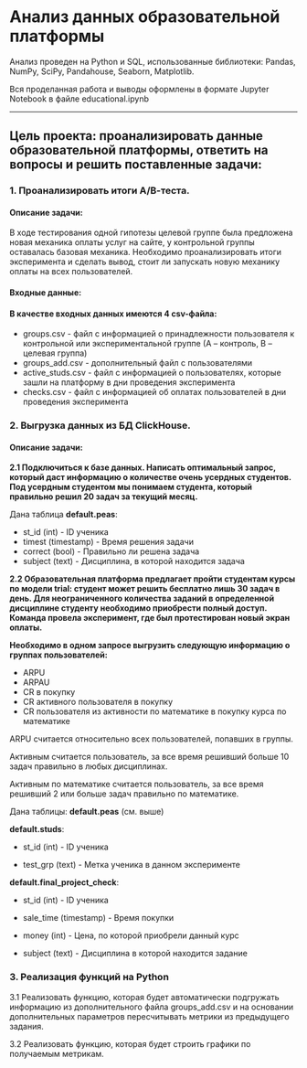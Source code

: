 # Анализ данных образовательной платформы
Анализ проведен на Python и SQL, использованные библиотеки: Pandas, NumPy, SciPy, Pandahouse, Seaborn, Matplotlib.

Вся проделанная работа и выводы оформлены в формате Jupyter Notebook в файле educational.ipynb

---
## Цель проекта: проанализировать данные образовательной платформы, ответить на вопросы и решить поставленные задачи:
### 1. Проанализировать итоги А/В-теста.
#### Описание задачи:
В ходе тестирования одной гипотезы целевой группе была предложена новая механика оплаты услуг на сайте, у контрольной группы оставалась базовая механика. Необходимо проанализировать итоги эксперимента и сделать вывод, стоит ли запускать новую механику оплаты на всех пользователей.
#### Входные данные:
#### В качестве входных данных имеются 4 csv-файла:
* groups.csv - файл с информацией о принадлежности пользователя к контрольной или экспериментальной группе (А – контроль, B – целевая группа)
* groups_add.csv - дополнительный файл с пользователями
* active_studs.csv - файл с информацией о пользователях, которые зашли на платформу в дни проведения эксперимента 
* checks.csv - файл с информацией об оплатах пользователей в дни проведения эксперимента

### 2. Выгрузка данных из БД ClickHouse.
#### Описание задачи:
**2.1 Подключиться к базе данных. Написать оптимальный запрос, который даст информацию о количестве очень усердных студентов. Под усердным студентом мы понимаем студента, который правильно решил 20 задач за текущий месяц.**

Дана таблица **default.peas**:

* st_id (int) - ID ученика
* timest (timestamp) - Время решения задачи
* correct (bool) - Правильно ли решена задача
* subject (text) - Дисциплина, в которой находится задача

**2.2 Образовательная платформа предлагает пройти студентам курсы по модели trial: студент может решить бесплатно лишь 30 задач в день. Для неограниченного количества заданий в определенной дисциплине студенту необходимо приобрести полный доступ. Команда провела эксперимент, где был протестирован новый экран оплаты.**

**Необходимо в одном запросе выгрузить следующую информацию о группах пользователей:**

* ARPU 
* ARPAU 
* CR в покупку 
* СR активного пользователя в покупку 
* CR пользователя из активности по математике в покупку курса по математике

ARPU считается относительно всех пользователей, попавших в группы.

Активным считается пользователь, за все время решивший больше 10 задач правильно в любых дисциплинах.

Активным по математике считается пользователь, за все время решивший 2 или больше задач правильно по математике.


Дана таблицы:
**default.peas** (см. выше)

**default.studs**:

* st_id (int) - ID ученика

* test_grp (text) - Метка ученика в данном эксперименте

**default.final_project_check**:

* st_id (int) - ID ученика

* sale_time (timestamp) - Время покупки

* money (int) - Цена, по которой приобрели данный курс

* subject (text) - Дисциплина в которой находится задание 	

### 3. Реализация функций на Python

3.1 Реализовать функцию, которая будет автоматически подгружать информацию из дополнительного файла groups_add.csv  и на основании дополнительных параметров пересчитывать метрики из предыдущего задания.

3.2 Реализовать функцию, которая будет строить графики по получаемым метрикам.